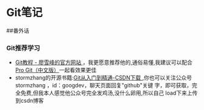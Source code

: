 # Git笔记

##番外话


### Git推荐学习
* [Git教程 - 廖雪峰的官方网站 ](https://www.liaoxuefeng.com/wiki/0013739516305929606dd18361248578c67b8067c8c017b000)，我更愿意推荐他的,通俗易懂,我建议可以配合[Pro Git（中文版）](http://git.oschina.net/progit/)一起看效果更佳
* stormzhang的开源书籍:[Git从入门到精通-CSDN下载 ](http://download.csdn.net/download/simplebam/9745564),你也可以关注公众号 stormzhang ，id：googdev，聊天页面回复"github"关键 字，即可获取，完全免费,但我本人感觉他公众号完全发鸡汤,没什么卵用,所以自己 load下来上传到csdn博客
